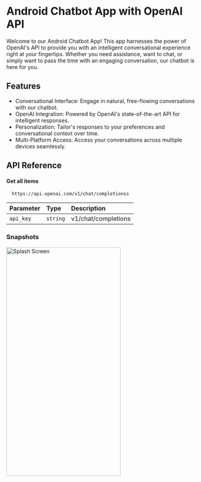 
# Android Chatbot App with OpenAI API

Welcome to our Android Chatbot App! This app harnesses the power of OpenAI's API to provide you with an intelligent conversational experience right at your fingertips. Whether you need assistance, want to chat, or simply want to pass the time with an engaging conversation, our chatbot is here for you.


## Features
* Conversational Interface:  Engage in natural, free-flowing conversations with our chatbot.
* OpenAI Integration: Powered by OpenAI's state-of-the-art API for intelligent responses.
* Personalization: Tailor's responses to your preferences and conversational context over time.
* Multi-Platform Access: Access your conversations across multiple devices seamlessly.
## API Reference

#### Get all items

```http
  https://api.openai.com/v1/chat/completionss
```

| Parameter | Type     | Description                |
| :-------- | :------- | :------------------------- |
| `api_key` | `string` | v1/chat/completions

### Snapshots


<img src="https://github.com/AkanshaTech/Android-ChatBot-APP/assets/158189086/07c82048-41ab-4902-afb7-3653823dc1a6" alt="Splash Screen" width="300" height="600"/>   


